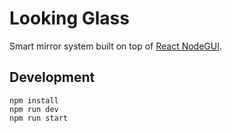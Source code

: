 # Looking Glass

Smart mirror system built on top of [React NodeGUI](https://react.nodegui.org).

## Development

```
npm install
npm run dev
npm run start
```
